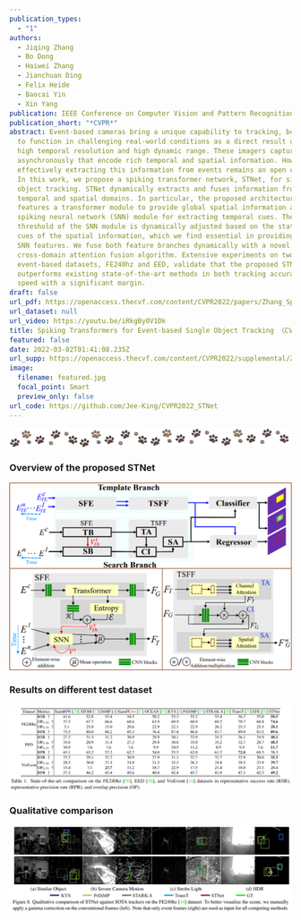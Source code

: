 ```yaml
---
publication_types:
  - "1"
authors:
  - Jiqing Zhang
  - Bo Dong
  - Haiwei Zhang
  - Jianchuan Ding
  - Felix Heide
  - Baocai Yin
  - Xin Yang
publication: IEEE Conference on Computer Vision and Pattern Recognition
publication_short: "*CVPR*"
abstract: Event-based cameras bring a unique capability to tracking, being able
  to function in challenging real-world conditions as a direct result of their
  high temporal resolution and high dynamic range. These imagers capture events
  asynchronously that encode rich temporal and spatial information. However,
  effectively extracting this information from events remains an open challenge.
  In this work, we propose a spiking transformer network, STNet, for single
  object tracking. STNet dynamically extracts and fuses information from both
  temporal and spatial domains. In particular, the proposed architecture
  features a transformer module to provide global spatial information and a
  spiking neural network (SNN) module for extracting temporal cues. The spiking
  threshold of the SNN module is dynamically adjusted based on the statistical
  cues of the spatial information, which we find essential in providing robust
  SNN features. We fuse both feature branches dynamically with a novel
  cross-domain attention fusion algorithm. Extensive experiments on two
  event-based datasets, FE240hz and EED, validate that the proposed STNet
  outperforms existing state-of-the-art methods in both tracking accuracy and
  speed with a significant margin.
draft: false
url_pdf: https://openaccess.thecvf.com/content/CVPR2022/papers/Zhang_Spiking_Transformers_for_Event-Based_Single_Object_Tracking_CVPR_2022_paper.pdf
url_dataset: null
url_video: https://youtu.be/iRkgBy0V1Dk
title: Spiking Transformers for Event-based Single Object Tracking （CVPR 2022）
featured: false
date: 2022-03-02T01:41:08.235Z
url_supp: https://openaccess.thecvf.com/content/CVPR2022/supplemental/Zhang_Spiking_Transformers_for_CVPR_2022_supplemental.pdf
image:
  filename: featured.jpg
  focal_point: Smart
  preview_only: false
url_code: https://github.com/Jee-King/CVPR2022_STNet
---
```

![](fenge.png)

### **Overview of the proposed STNet**

![](overview.png)

### **Results on different test dataset**

![](results.jpg)

### **Qualitative comparison**

![](visual.jpg)
